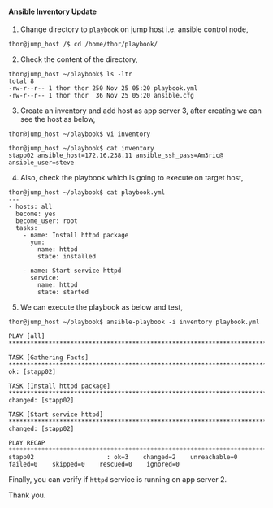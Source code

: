 #### Ansible Inventory Update

1. Change directory to `playbook` on jump host i.e. ansible control node,

```
thor@jump_host /$ cd /home/thor/playbook/
```

2. Check the content of the directory,

```
thor@jump_host ~/playbook$ ls -ltr
total 8
-rw-r--r-- 1 thor thor 250 Nov 25 05:20 playbook.yml
-rw-r--r-- 1 thor thor  36 Nov 25 05:20 ansible.cfg
```

3. Create an inventory and add host as app server 3, after creating we can see the host as below,

```
thor@jump_host ~/playbook$ vi inventory

thor@jump_host ~/playbook$ cat inventory
stapp02 ansible_host=172.16.238.11 ansible_ssh_pass=Am3ric@ ansible_user=steve
```

4. Also, check the playbook which is going to execute on target host,

```
thor@jump_host ~/playbook$ cat playbook.yml
---
- hosts: all
  become: yes
  become_user: root
  tasks:
    - name: Install httpd package
      yum:
        name: httpd
        state: installed

    - name: Start service httpd
      service:
        name: httpd
        state: started
```

5. We can execute the playbook as below and test,

```
thor@jump_host ~/playbook$ ansible-playbook -i inventory playbook.yml

PLAY [all] ***************************************************************************************************************************************************

TASK [Gathering Facts] ***************************************************************************************************************************************
ok: [stapp02]

TASK [Install httpd package] *********************************************************************************************************************************
changed: [stapp02]

TASK [Start service httpd] ***********************************************************************************************************************************
changed: [stapp02]

PLAY RECAP ***************************************************************************************************************************************************
stapp02                    : ok=3    changed=2    unreachable=0    failed=0    skipped=0    rescued=0    ignored=0 
```

Finally, you can verify if `httpd` service is running on app server 2.

Thank you.

